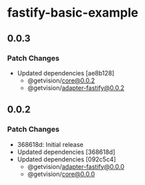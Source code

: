 # fastify-basic-example

## 0.0.3

### Patch Changes

- Updated dependencies [ae8b128]
  - @getvision/core@0.0.2
  - @getvision/adapter-fastify@0.0.2

## 0.0.2

### Patch Changes

- 368618d: Initial release
- Updated dependencies [368618d]
- Updated dependencies [092c5c4]
  - @getvision/adapter-fastify@0.0.0
  - @getvision/core@0.0.0
